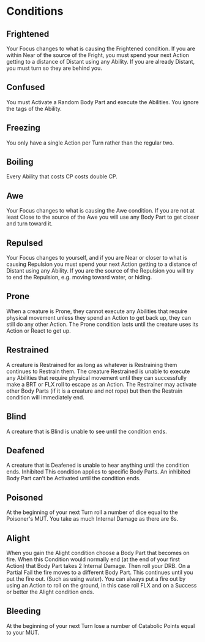 # Conditions

## Frightened

Your Focus changes to what is causing the Frightened condition. If you are within Near of the source of the Fright, you must spend your next Action getting to a distance of Distant using any Ability. If you are already Distant, you must turn so they are behind you.

## Confused

You must Activate a Random Body Part and execute the Abilities. You ignore the tags of the Ability.

## Freezing

You only have a single Action per Turn rather than the regular two.

## Boiling

Every Ability that costs CP costs double CP.

## Awe

Your Focus changes to what is causing the Awe condition. If you are not at least Close to the source of the Awe you will use any Body Part to get closer and turn toward it.

## Repulsed

Your Focus changes to yourself, and if you are Near or closer to what is causing Repulsion you must spend your next Action getting to a distance of Distant using any Ability. If you are the source of the Repulsion you will try to end the Repulsion, e.g. moving toward water, or hiding.

## Prone

When a creature is Prone, they cannot execute any Abilities that require physical movement unless they spend an Action to get back up, they can still do any other Action. The Prone condition lasts until the creature uses its Action or React to get up.

## Restrained

A creature is Restrained for as long as whatever is Restraining them continues to Restrain them. The creature Restrained is unable to execute any Abilities that require physical movement until they can successfully make a BRT or FLX roll to escape as an Action. The Restrainer may activate other Body Parts (if it is a creature and not rope) but then the Restrain condition will immediately end.

## Blind

A creature that is Blind is unable to see until the condition ends.

## Deafened

A creature that is Deafened is unable to hear anything until the condition ends.
Inhibited
This condition applies to specific Body Parts. An inhibited Body Part can’t be Activated until the condition ends.

## Poisoned

At the beginning of your next Turn roll a number of dice equal to the Poisoner's MUT. You take as much Internal Damage as there are 6s.

## Alight

When you gain the Alight condition choose a Body Part that becomes on fire. When this Condition would normally end (at the end of your first Action) that Body Part takes 2 Internal Damage. Then roll your DRB. On a Partial Fail the fire moves to a different Body Part. This continues until you put the fire out. (Such as using water). You can always put a fire out by using an Action to roll on the ground, in this case roll FLX and on a Success or better the Alight condition ends.

## Bleeding

At the beginning of your next Turn lose a number of Catabolic Points equal to your MUT.
